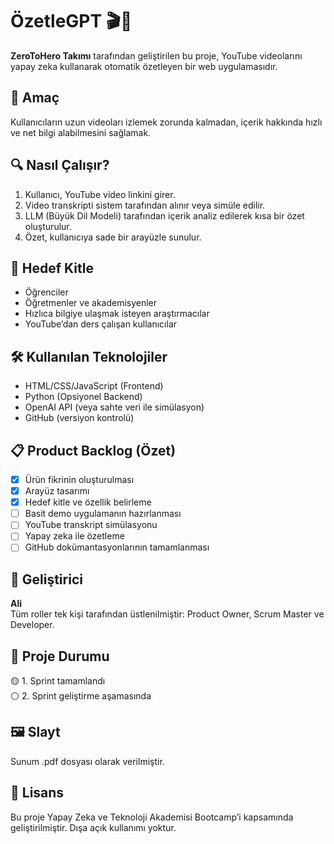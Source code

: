# ÖzetleGPT 🎬🤖

**ZeroToHero Takımı** tarafından geliştirilen bu proje, YouTube videolarını yapay zeka kullanarak otomatik özetleyen bir web uygulamasıdır.

## 🚀 Amaç
Kullanıcıların uzun videoları izlemek zorunda kalmadan, içerik hakkında hızlı ve net bilgi alabilmesini sağlamak.

## 🔍 Nasıl Çalışır?
1. Kullanıcı, YouTube video linkini girer.
2. Video transkripti sistem tarafından alınır veya simüle edilir.
3. LLM (Büyük Dil Modeli) tarafından içerik analiz edilerek kısa bir özet oluşturulur.
4. Özet, kullanıcıya sade bir arayüzle sunulur.

## 🎯 Hedef Kitle
- Öğrenciler
- Öğretmenler ve akademisyenler
- Hızlıca bilgiye ulaşmak isteyen araştırmacılar
- YouTube’dan ders çalışan kullanıcılar

## 🛠️ Kullanılan Teknolojiler
- HTML/CSS/JavaScript (Frontend)
- Python (Opsiyonel Backend)
- OpenAI API (veya sahte veri ile simülasyon)
- GitHub (versiyon kontrolü)

## 📋 Product Backlog (Özet)
- [x] Ürün fikrinin oluşturulması
- [x] Arayüz tasarımı
- [x] Hedef kitle ve özellik belirleme
- [ ] Basit demo uygulamanın hazırlanması
- [ ] YouTube transkript simülasyonu
- [ ] Yapay zeka ile özetleme
- [ ] GitHub dokümantasyonlarının tamamlanması

## 👤 Geliştirici
**Ali**  
Tüm roller tek kişi tarafından üstlenilmiştir: Product Owner, Scrum Master ve Developer.

## 📂 Proje Durumu
🟡 1. Sprint tamamlandı  
⚪ 2. Sprint geliştirme aşamasında  

## 🖼️ Slayt
Sunum .pdf dosyası olarak verilmiştir.

## 📜 Lisans
Bu proje Yapay Zeka ve Teknoloji Akademisi Bootcamp’i kapsamında geliştirilmiştir. Dışa açık kullanımı yoktur.
